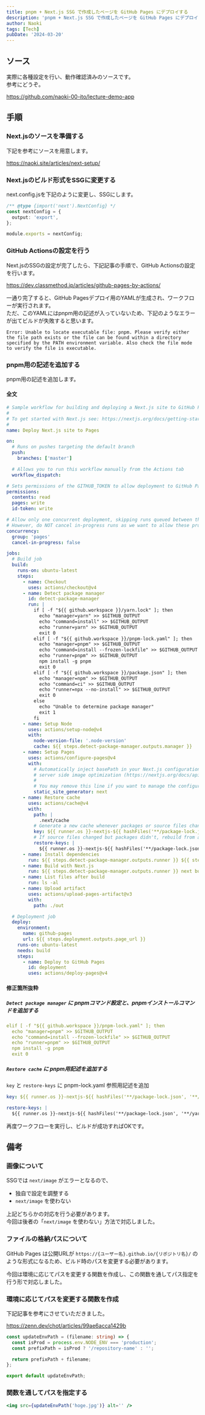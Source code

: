 ```yaml
---
title: pnpm + Next.js SSG で作成したページを GitHub Pages にデプロイする
description: 'pnpm + Next.js SSG で作成したページを GitHub Pages にデプロイする方法をご紹介します。'
author: Naoki
tags: [Tech]
pubDate: '2024-03-20'
---
```


## ソース

実際に各種設定を行い、動作確認済みのソースです。  
参考にどうぞ。

https://github.com/naoki-00-ito/lecture-demo-app

## 手順

### Next.jsのソースを準備する

下記を参考にソースを用意します。

https://naoki.site/articles/next-setup/

### Next.jsのビルド形式をSSGに変更する

next.config.jsを下記のように変更し、SSGにします。

```typescript
/** @type {import('next').NextConfig} */
const nextConfig = {
  output: 'export',
};

module.exports = nextConfig;
```

### GitHub Actionsの設定を行う

Next.jsのSSGの設定が完了したら、下記記事の手順で、GitHub Actionsの設定を行います。

https://dev.classmethod.jp/articles/github-pages-by-actions/

一通り完了すると、GitHub Pagesデプロイ用のYAMLが生成され、ワークフローが実行されます。  
ただ、このYAMLにはpnpm用の記述が入っていないため、下記のようなエラーが出てビルドが失敗すると思います。

```
Error: Unable to locate executable file: pnpm. Please verify either the file path exists or the file can be found within a directory specified by the PATH environment variable. Also check the file mode to verify the file is executable.
```

### pnpm用の記述を追加する

pnpm用の記述を追加します。

#### 全文

```yaml
# Sample workflow for building and deploying a Next.js site to GitHub Pages
#
# To get started with Next.js see: https://nextjs.org/docs/getting-started
#
name: Deploy Next.js site to Pages

on:
  # Runs on pushes targeting the default branch
  push:
    branches: ['master']

  # Allows you to run this workflow manually from the Actions tab
  workflow_dispatch:

# Sets permissions of the GITHUB_TOKEN to allow deployment to GitHub Pages
permissions:
  contents: read
  pages: write
  id-token: write

# Allow only one concurrent deployment, skipping runs queued between the run in-progress and latest queued.
# However, do NOT cancel in-progress runs as we want to allow these production deployments to complete.
concurrency:
  group: 'pages'
  cancel-in-progress: false

jobs:
  # Build job
  build:
    runs-on: ubuntu-latest
    steps:
      - name: Checkout
        uses: actions/checkout@v4
      - name: Detect package manager
        id: detect-package-manager
        run: |
          if [ -f "${{ github.workspace }}/yarn.lock" ]; then
            echo "manager=yarn" >> $GITHUB_OUTPUT
            echo "command=install" >> $GITHUB_OUTPUT
            echo "runner=yarn" >> $GITHUB_OUTPUT
            exit 0
          elif [ -f "${{ github.workspace }}/pnpm-lock.yaml" ]; then
            echo "manager=pnpm" >> $GITHUB_OUTPUT
            echo "command=install --frozen-lockfile" >> $GITHUB_OUTPUT
            echo "runner=pnpm" >> $GITHUB_OUTPUT
            npm install -g pnpm
            exit 0
          elif [ -f "${{ github.workspace }}/package.json" ]; then
            echo "manager=npm" >> $GITHUB_OUTPUT
            echo "command=ci" >> $GITHUB_OUTPUT
            echo "runner=npx --no-install" >> $GITHUB_OUTPUT
            exit 0
          else
            echo "Unable to determine package manager"
            exit 1
          fi
      - name: Setup Node
        uses: actions/setup-node@v4
        with:
          node-version-file: '.node-version'
          cache: ${{ steps.detect-package-manager.outputs.manager }}
      - name: Setup Pages
        uses: actions/configure-pages@v4
        with:
          # Automatically inject basePath in your Next.js configuration file and disable
          # server side image optimization (https://nextjs.org/docs/api-reference/next/image#unoptimized).
          #
          # You may remove this line if you want to manage the configuration yourself.
          static_site_generator: next
      - name: Restore cache
        uses: actions/cache@v4
        with:
          path: |
            .next/cache
          # Generate a new cache whenever packages or source files change.
          key: ${{ runner.os }}-nextjs-${{ hashFiles('**/package-lock.json', '**/yarn.lock', '**/pnpm-lock.yaml') }}-${{ hashFiles('**.[jt]s', '**.[jt]sx') }}
          # If source files changed but packages didn't, rebuild from a prior cache.
          restore-keys: |
            ${{ runner.os }}-nextjs-${{ hashFiles('**/package-lock.json', '**/yarn.lock', '**/pnpm-lock.yaml') }}-
      - name: Install dependencies
        run: ${{ steps.detect-package-manager.outputs.runner }} ${{ steps.detect-package-manager.outputs.command }}
      - name: Build with Next.js
        run: ${{ steps.detect-package-manager.outputs.runner }} next build
      - name: List files after build
        run: ls -al
      - name: Upload artifact
        uses: actions/upload-pages-artifact@v3
        with:
          path: ./out

  # Deployment job
  deploy:
    environment:
      name: github-pages
      url: ${{ steps.deployment.outputs.page_url }}
    runs-on: ubuntu-latest
    needs: build
    steps:
      - name: Deploy to GitHub Pages
        id: deployment
        uses: actions/deploy-pages@v4
```

#### 修正箇所抜粋

##### `Detect package manager` に pnpmコマンド設定と、pnpmインストールコマンドを追加する

```yaml
elif [ -f "${{ github.workspace }}/pnpm-lock.yaml" ]; then
  echo "manager=pnpm" >> $GITHUB_OUTPUT
  echo "command=install --frozen-lockfile" >> $GITHUB_OUTPUT
  echo "runner=pnpm" >> $GITHUB_OUTPUT
  npm install -g pnpm
  exit 0
```

##### `Restore cache` に pnpm用記述を追加する

`key` と `restore-keys` に pnpm-lock.yaml 参照用記述を追加

```yaml
key: ${{ runner.os }}-nextjs-${{ hashFiles('**/package-lock.json', '**/yarn.lock', '**/pnpm-lock.yaml') }}-${{ hashFiles('**.[jt]s', '**.[jt]sx') }}
```

```yaml
restore-keys: |
  ${{ runner.os }}-nextjs-${{ hashFiles('**/package-lock.json', '**/yarn.lock', '**/pnpm-lock.yaml') }}-
```

再度ワークフローを実行し、ビルドが成功すればOKです。

## 備考

### 画像について

SSGでは `next/image` がエラーとなるので、

- 独自で設定を調整する
- `next/image` を使わない

上記どちらかの対応を行う必要があります。  
今回は後者の「`next/image` を使わない」方法で対応しました。

### ファイルの格納パスについて

GitHub Pages は公開URLが `https://{ユーザー名}.github.io/{リポジトリ名}/` のような形式になるため、ビルド時のパスを変更する必要があります。

今回は環境に応じてパスを変更する関数を作成し、この関数を通してパス指定を行う形で対応しました。

### 環境に応じてパスを変更する関数を作成

下記記事を参考にさせていただきました。

https://zenn.dev/chot/articles/99ae6acca1429b

```typescript
const updateEnvPath = (filename: string) => {
  const isProd = process.env.NODE_ENV === 'production';
  const prefixPath = isProd ? '/repository-name' : '';

  return prefixPath + filename;
};

export default updateEnvPath;
```

### 関数を通してパスを指定する

```jsx
<img src={updateEnvPath('hoge.jpg')} alt='' />
```
